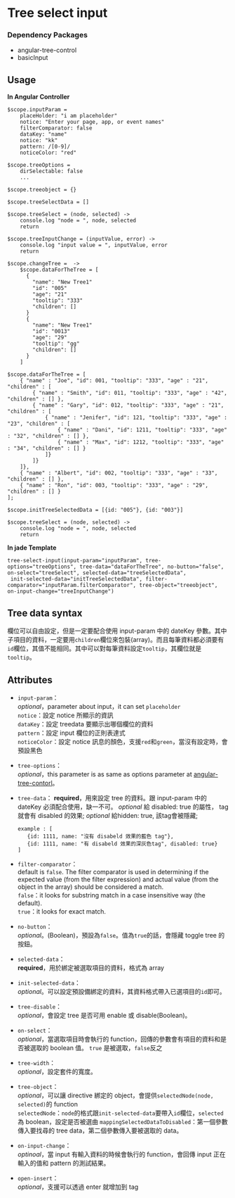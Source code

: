 # Tree select input
### Dependency Packages
* angular-tree-control
* basicInput

## Usage
**In Angular Controller**

	$scope.inputParam =
		placeHolder: "i am placeholder"
      	notice: "Enter your page, app, or event names"
		filterComparator: false
		dataKey: "name"
		notice: "kk"
		pattern: /[0-9]/
		noticeColor: "red"

	$scope.treeOptions =
		dirSelectable: false
		...

	$scope.treeobject = {}

	$scope.treeSelectData = []

	$scope.treeSelect = (node, selected) ->
		console.log "node = ", node, selected
		return

	$scope.treeInputChange = (inputValue, error) ->
		console.log "input value = ", inputValue, error
		return

	$scope.changeTree =  ->
		$scope.dataForTheTree = [
          {
            "name": "New Tree1"
            "id": "005"
            "age": "21"
            "tooltip": "333"
            "children": []
          }
          {
            "name": "New Tree1"
            "id": "0013"
            "age": "29"
            "tooltip": "gg"
            "children": []
          }
		]

	$scope.dataForTheTree = [
	    { "name" : "Joe", "id": 001, "tooltip": "333", "age" : "21", "children" : [
	        { "name" : "Smith", "id": 011, "tooltip": "333", "age" : "42", "children" : [] },
	        { "name" : "Gary", "id": 012, "tooltip": "333", "age" : "21", "children" : [
	            { "name" : "Jenifer", "id": 121, "tooltip": "333", "age" : "23", "children" : [
	                { "name" : "Dani", "id": 1211, "tooltip": "333", "age" : "32", "children" : [] },
	                { "name" : "Max", "id": 1212, "tooltip": "333", "age" : "34", "children" : [] }
	            ]}
	        ]}
	    ]},
	    { "name" : "Albert", "id": 002, "tooltip": "333", "age" : "33", "children" : [] },
	    { "name" : "Ron", "id": 003, "tooltip": "333", "age" : "29", "children" : [] }
	];
	
	$scope.initTreeSelectedData = [{id: "005"}, {id: "003"}]
	
	$scope.treeSelect = (node, selected) ->
	    console.log "node = ", node, selected
	    return

**In jade Template**

	tree-select-input(input-param="inputParam", tree-options="treeOptions", tree-data="dataForTheTree", no-button="false", on-select="treeSelect", selected-data="treeSelectedData",
	 init-selected-data="initTreeSelectedData", filter-comparator="inputParam.filterComparator", tree-object="treeobject", on-input-change="treeInputChange")

## Tree data syntax
欄位可以自由設定，但是一定要配合使用 input-param 中的 dateKey 參數。其中子項目的資料，一定要用`children`欄位來包裝(array)。而且每筆資料都必須要有`id`欄位，其值不能相同。其中可以對每筆資料設定`tooltip`，其欄位就是`tooltip`。


## Attributes
* `input-param`：  
	*optional*，parameter about input，it can set `placeholder`  
	`notice`：設定 notice 所顯示的資訊  
	`dataKey`：設定 treedata 要顯示出哪個欄位的資料  
	`pattern`：設定 input 欄位的正則表達式  
	`noticeColor`：設定 notice 訊息的顏色，支援`red`和`green`，當沒有設定時，會預設黑色  
	
* `tree-options`：  
	*optional*，this parameter is as same as options parameter at [angular-tree-contorl](https://github.com/wix/angular-tree-control#usage)。

* `tree-data`：
	**required**，用來設定 tree 的資料。跟 input-param 中的 dateKey 必須配合使用，缺一不可。
	*optional* 給 disabled: true 的屬性， tag 就會有 disabled 的效果;
	*optional* 給hidden: true, 該tag會被隱藏;

	```
	example : [
	   {id: 1111, name: "沒有 disabeld 效果的藍色 tag"},
	   {id: 1111, name: "有 disabeld 效果的深灰色tag", disabled: true}
	]
	```
	
* `filter-comparator`：  
 default is `false`. The filter comparator is used in determining if the expected value (from the filter expression) and actual value (from the object in the array) should be considered a match.  
	`false`：it looks for substring match in a case insensitive way (the default).  
	`true`：it looks for exact match. 

* `no-button`：  
	*optional*。(Boolean)，預設為`false`。值為`true`的話，會隱藏 toggle tree 的按鈕。

* `selected-data`：  
	**required**，用於綁定被選取項目的資料，格式為 array

* `init-selected-data`：  
	*optional*。可以設定預設備綁定的資料，其資料格式帶入已選項目的`id`即可。

* `tree-disable`：  
	*optional*，會設定 tree 是否可用 enable 或 disable(Boolean)。

* `on-select`：  
	*optional*，當選取項目時會執行的 function，回傳的參數會有項目的資料和是否被選取的 boolean 值。
	`true` 是被選取，`false`反之

* `tree-width`：  
	*optional*，設定套件的寬度。
	
* `tree-object`：  
	*optional*，可以讓 directive 綁定的 object，會提供`selectedNode(node, selected)`的 function  
	`selectedNode`：`node`的格式跟`init-selected-data`要帶入`id`欄位，`selected`為 boolean，設定是否被選曲
	`mappingSelectedDataToDisabled`：第一個參數傳入要找尋的 tree data，第二個參數傳入要被選取的 data。

* `on-input-change`：  
	*optinoal*，當 input 有輸入資料的時候會執行的 function，會回傳 input 正在輸入的值和 pattern 的測試結果。

* `open-insert`：  
	*optional*，支援可以透過 enter 就增加到 tag 







